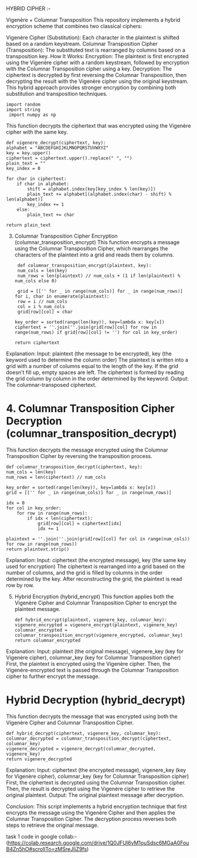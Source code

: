 HYBRID CIPHER :-

Vigenère + Columnar Transposition
This repository implements a hybrid encryption scheme that combines two classical ciphers:

Vigenère Cipher (Substitution): Each character in the plaintext is shifted based on a random keystream.
Columnar Transposition Cipher (Transposition): The substituted text is rearranged by columns based on a transposition key.
How It Works:
Encryption: The plaintext is first encrypted using the Vigenère cipher with a random keystream, followed by encryption with the Columnar Transposition cipher using a key.
Decryption: The ciphertext is decrypted by first reversing the Columnar Transposition, then decrypting the result with the Vigenère cipher using the original keystream.
This hybrid approach provides stronger encryption by combining both substitution and transposition techniques.



    import random
    import string
     import numpy as np

This function decrypts the ciphertext that was encrypted using the Vigenère cipher with the same key.

    def vigenere_decrypt(ciphertext, key):
    alphabet = "ABCDEFGHIJKLMNOPQRSTUVWXYZ"
    key = key.upper()
    ciphertext = ciphertext.upper().replace(" ", "")
    plain_text = ""
    key_index = 0
    
    for char in ciphertext:
        if char in alphabet:
            shift = alphabet.index(key[key_index % len(key)])
            plain_text += alphabet[(alphabet.index(char) - shift) % len(alphabet)]
            key_index += 1
        else:
            plain_text += char
    
    return plain_text


3. Columnar Transposition Cipher Encryption (columnar_transposition_encrypt)
This function encrypts a message using the Columnar Transposition Cipher, which rearranges the characters of the plaintext into a grid and reads them by columns.


        def columnar_transposition_encrypt(plaintext, key):
        num_cols = len(key)
        num_rows = len(plaintext) // num_cols + (1 if len(plaintext) % num_cols else 0)
     
        grid = [['' for _ in range(num_cols)] for _ in range(num_rows)]
       for i, char in enumerate(plaintext):
        row = i // num_cols
        col = i % num_cols
        grid[row][col] = char
    
       key_order = sorted(range(len(key)), key=lambda x: key[x])
       ciphertext = ''.join(''.join(grid[row][col] for row in range(num_rows) if grid[row][col] != '') for col in key_order)
    
       return ciphertext
Explanation:
Input: plaintext (the message to be encrypted), key (the keyword used to determine the column order)
The plaintext is written into a grid with a number of columns equal to the length of the key. If the grid doesn't fill up, empty spaces are left.
The ciphertext is formed by reading the grid column by column in the order determined by the keyword.
Output: The columnar-transposed ciphertext.

# 4. Columnar Transposition Cipher Decryption (columnar_transposition_decrypt)
This function decrypts the message encrypted using the Columnar Transposition Cipher by reversing the transposition process.

    def columnar_transposition_decrypt(ciphertext, key):
    num_cols = len(key)
    num_rows = len(ciphertext) // num_cols
    
    key_order = sorted(range(len(key)), key=lambda x: key[x])
    grid = [['' for _ in range(num_cols)] for _ in range(num_rows)]
    
    idx = 0
    for col in key_order:
        for row in range(num_rows):
            if idx < len(ciphertext):
                grid[row][col] = ciphertext[idx]
                idx += 1
    
    plaintext = ''.join(''.join(grid[row][col] for col in range(num_cols)) for row in range(num_rows))
    return plaintext.strip()
Explanation:
Input: ciphertext (the encrypted message), key (the same key used for encryption)
The ciphertext is rearranged into a grid based on the number of columns, and the grid is filled by columns in the order determined by the key.
After reconstructing the grid, the plaintext is read row by row.

5. Hybrid Encryption (hybrid_encrypt)
This function applies both the Vigenère Cipher and Columnar Transposition Cipher to encrypt the plaintext message.


       def hybrid_encrypt(plaintext, vigenere_key, columnar_key):
       vigenere_encrypted = vigenere_encrypt(plaintext, vigenere_key)
       columnar_encrypted = columnar_transposition_encrypt(vigenere_encrypted, columnar_key)
       return columnar_encrypted
Explanation:
Input: plaintext (the original message), vigenere_key (key for Vigenère cipher), columnar_key (key for Columnar Transposition cipher)
First, the plaintext is encrypted using the Vigenère cipher.
Then, the Vigenère-encrypted text is passed through the Columnar Transposition cipher to further encrypt the message.

# Hybrid Decryption (hybrid_decrypt)
This function decrypts the message that was encrypted using both the Vigenère Cipher and Columnar Transposition Cipher.


    def hybrid_decrypt(ciphertext, vigenere_key, columnar_key):
    columnar_decrypted = columnar_transposition_decrypt(ciphertext, columnar_key)
    vigenere_decrypted = vigenere_decrypt(columnar_decrypted, vigenere_key)
    return vigenere_decrypted
Explanation:
Input: ciphertext (the encrypted message), vigenere_key (key for Vigenère cipher), columnar_key (key for Columnar Transposition cipher)
First, the ciphertext is decrypted using the Columnar Transposition cipher.
Then, the result is decrypted using the Vigenère cipher to retrieve the original plaintext.
Output: The original plaintext message after decryption.


Conclusion:
This script implements a hybrid encryption technique that first encrypts the message using the Vigenère Cipher and then applies the Columnar Transposition Cipher. The decryption process reverses both steps to retrieve the original message.



task 1 code  in google collab:-(https://colab.research.google.com/drive/1Q0JFUI6yM1ouSdsc6MGaA0FouB4Zn5hO#scrollTo=zMSreJIiZ9fs)


